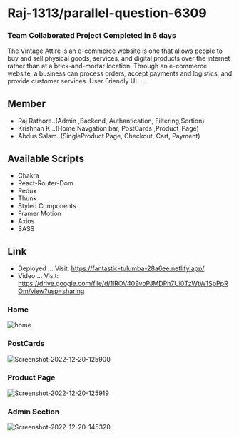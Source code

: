 # Raj-1313/parallel-question-6309 
### Team Collaborated Project Completed in 6 days

The Vintage Attire is an e-commerce website is one that allows people to buy and sell physical goods, services, and digital products over the internet rather than at a brick-and-mortar location. Through an e-commerce website, a business can process orders, accept payments and logistics, and provide customer services.
User Friendly UI .... 

## Member
 * Raj Rathore..(Admin ,Backend, Authantication, Filtering,Sortion)
 * Krishnan K...(Home,Navgation bar, PostCards ,Product_Page)
 * Abdus Salam..(SingleProduct Page, Checkout, Cart, Payment)

## Available Scripts
* Chakra
* React-Router-Dom
* Redux 
* Thunk
* Styled Components
* Framer Motion
* Axios
* SASS



## Link
* Deployed ... Visit: https://fantastic-tulumba-28a6ee.netlify.app/
* Video    ... Visit: https://drive.google.com/file/d/1lROV409voPJMDPh7Ul0TzWtW1SpPpROm/view?usp=sharing

### Home
<img src="https://i.ibb.co/n1yS2B2/home.png" alt="home" border="0">

### PostCards
<img src="https://i.ibb.co/BzTv646/Screenshot-2022-12-20-125900.png" alt="Screenshot-2022-12-20-125900" border="0">

### Product Page
<img src="https://i.ibb.co/C60XJtH/Screenshot-2022-12-20-125919.png" alt="Screenshot-2022-12-20-125919" border="0">

### Admin Section
<img src="https://i.ibb.co/pRb4tF4/Screenshot-2022-12-20-145320.png" alt="Screenshot-2022-12-20-145320" border="0">
